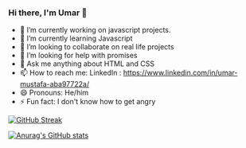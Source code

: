 ### Hi there, I'm Umar 👋

- 🔭 I’m currently working on javascript projects.
- 🌱 I’m currently learning Javascript
- 👯 I’m looking to collaborate on real life projects
- 🤔 I’m looking for help with promises
- 💬 Ask me anything about HTML and CSS
- 📫 How to reach me: LinkedIn : https://www.linkedin.com/in/umar-mustafa-aba97722a/ 
- 😄 Pronouns: He/him
- ⚡ Fun fact: I don't know how to get angry


[![GitHub Streak](https://streak-stats.demolab.com/?user=mustafaumar)](https://git.io/streak-stats)


[![Anurag's GitHub stats](https://github-readme-stats.vercel.app/api?username=mustafaumar)](https://github.com/anuraghazra/github-readme-stats)
